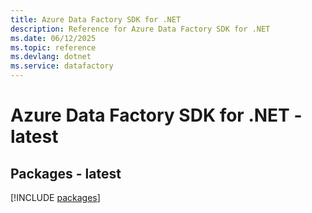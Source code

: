 ```yaml
---
title: Azure Data Factory SDK for .NET
description: Reference for Azure Data Factory SDK for .NET
ms.date: 06/12/2025
ms.topic: reference
ms.devlang: dotnet
ms.service: datafactory
---
```

# Azure Data Factory SDK for .NET - latest
## Packages - latest
[!INCLUDE [packages](data-factory-index.md)]
